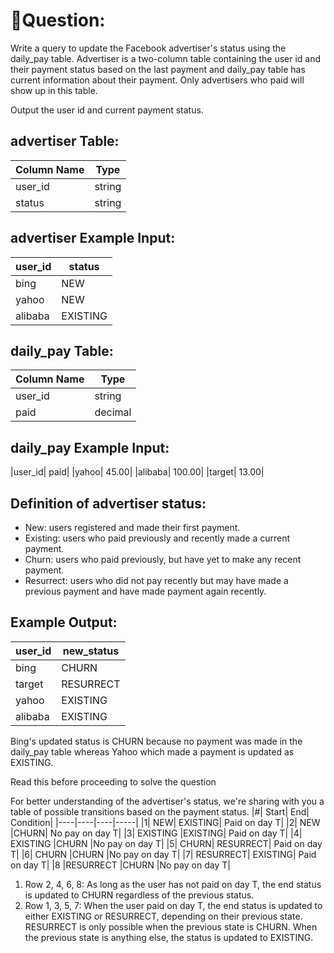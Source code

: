 # 🌈Question:
Write a query to update the Facebook advertiser's status using the daily_pay table. Advertiser is a two-column table containing the user id and their payment status based on the last payment and daily_pay table has current information about their payment. Only advertisers who paid will show up in this table.

Output the user id and current payment status.

## advertiser Table:
|Column Name|	Type|
|----|----|
|user_id|	string|
|status|	string|

## advertiser Example Input:
|user_id|	status|
|----|----|
|bing|	NEW|
|yahoo|	NEW|
|alibaba|	EXISTING|

## daily_pay Table:
|Column Name|	Type|
|---|------|
|user_id|	string|
|paid|	decimal|

## daily_pay Example Input:
|user_id|	paid|
|yahoo|	45.00|
|alibaba|	100.00|
|target|	13.00|

## Definition of advertiser status:

- New: users registered and made their first payment.
- Existing: users who paid previously and recently made a current payment.
- Churn: users who paid previously, but have yet to make any recent payment.
- Resurrect: users who did not pay recently but may have made a previous payment and have made payment again recently.

## Example Output:
|user_id|	new_status|
|-----|----|
|bing|	CHURN|
|target	|RESURRECT|
|yahoo|	EXISTING|
|alibaba|	EXISTING|

Bing's updated status is CHURN because no payment was made in the daily_pay table whereas Yahoo which made a payment is updated as EXISTING.

Read this before proceeding to solve the question

For better understanding of the advertiser's status, we're sharing with you a table of possible transitions based on the payment status.
|#|	Start|	End|	Condition|
|----|----|----|-----|
|1|	NEW|	EXISTING|	Paid on day T|
|2|	NEW	|CHURN|	No pay on day T|
|3|	EXISTING	|EXISTING|	Paid on day T|
|4|	EXISTING	|CHURN	|No pay on day T|
|5|	CHURN|	RESURRECT|	Paid on day T|
|6|	CHURN	|CHURN	|No pay on day T|
|7|	RESURRECT|	EXISTING|	Paid on day T|
|8	|RESURRECT	|CHURN	|No pay on day T|
 
1. Row 2, 4, 6, 8: As long as the user has not paid on day T, the end status is updated to CHURN regardless of the previous status.
2. Row 1, 3, 5, 7: When the user paid on day T, the end status is updated to either EXISTING or RESURRECT, depending on their previous state. RESURRECT is only possible when the previous state is CHURN. When the previous state is anything else, the status is updated to EXISTING.
